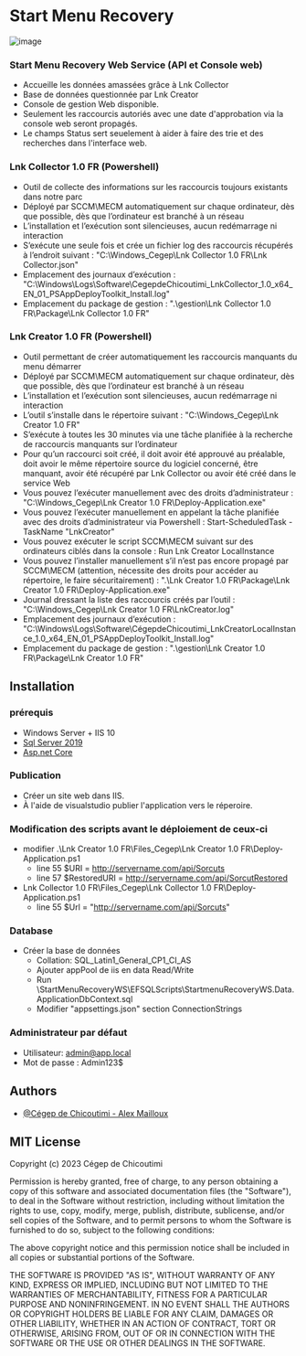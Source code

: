 
# Start Menu Recovery 
![image](https://user-images.githubusercontent.com/122805975/212919943-1fb2bc25-75c0-43c0-8a9e-e330eb723c51.png)


### Start Menu Recovery Web Service (API et Console web)
*	Accueille les données amassées grâce à Lnk Collector
*	Base de données questionnée par Lnk Creator
*	Console de gestion Web disponible.
*	Seulement les raccourcis autoriés avec une date d'approbation via la console web seront propagés.
*	Le champs Status sert seuelement à aider à faire des trie et des recherches dans l'interface web.

### Lnk Collector 1.0 FR (Powershell)
*	Outil de collecte des informations sur les raccourcis toujours existants dans notre parc
*	Déployé par SCCM\MECM automatiquement sur chaque ordinateur, dès que possible, dès que l’ordinateur est branché à un réseau
*	L’installation et l’exécution sont silencieuses, aucun redémarrage ni interaction
*	S’exécute une seule fois et crée un fichier log des raccourcis récupérés à l’endroit suivant : "C:\Windows\_Cegep\Lnk Collector 1.0 FR\Lnk Collector.json"
*	Emplacement des journaux d’exécution : "C:\Windows\Logs\Software\CegepdeChicoutimi_LnkCollector_1.0_x64_EN_01_PSAppDeployToolkit_Install.log"
*	Emplacement du package de gestion : ".\gestion\Lnk Collector 1.0 FR\Package\Lnk Collector 1.0 FR" 


### Lnk Creator 1.0 FR (Powershell)
*	Outil permettant de créer automatiquement les raccourcis manquants du menu démarrer
*	Déployé par SCCM\MECM automatiquement sur chaque ordinateur, dès que possible, dès que l’ordinateur est branché à un réseau
*	L’installation et l’exécution sont silencieuses, aucun redémarrage ni interaction
*	L’outil s’installe dans le répertoire suivant : "C:\Windows\_Cegep\Lnk Creator 1.0 FR"
*	S’exécute à toutes les 30 minutes via une tâche planifiée à la recherche de raccourcis manquants sur l’ordinateur
*	Pour qu’un raccourci soit créé, il doit avoir été approuvé au préalable, doit avoir le même répertoire source du logiciel concerné, être manquant, avoir été récupéré par Lnk Collector ou avoir été créé dans le service Web
*	Vous pouvez l’exécuter manuellement avec des droits d’administrateur : "C:\Windows\_Cegep\Lnk Creator 1.0 FR\Deploy-Application.exe"
*	Vous pouvez l’exécuter manuellement en appelant la tâche planifiée avec des droits d’administrateur via Powershell :  Start-ScheduledTask -TaskName "LnkCreator"
*	Vous pouvez exécuter le script SCCM\MECM suivant sur des ordinateurs ciblés dans la console : Run Lnk Creator LocalInstance
*	Vous pouvez l’installer manuellement s’il n’est pas encore propagé par SCCM\MECM (attention, nécessite des droits pour accéder au répertoire, le faire sécuritairement) : ".\Lnk Creator 1.0 FR\Package\Lnk Creator 1.0 FR\Deploy-Application.exe"
*	Journal dressant la liste des raccourcis créés par l’outil : "C:\Windows\_Cegep\Lnk Creator 1.0 FR\LnkCreator.log"
*	Emplacement des journaux d’exécution : "C:\Windows\Logs\Software\CégepdeChicoutimi_LnkCreatorLocalInstance_1.0_x64_EN_01_PSAppDeployToolkit_Install.log"
*	Emplacement du package de gestion : ".\gestion\Lnk Creator 1.0 FR\Package\Lnk Creator 1.0 FR"

## Installation

### prérequis
* Windows Server + IIS 10
* [Sql Server 2019](https://go.microsoft.com/fwlink/p/?linkid=2216019&clcid=0xc0c&culture=fr-ca&country=ca)
* [Asp.net Core](https://dotnet.microsoft.com/en-us/download/dotnet/thank-you/runtime-aspnetcore-7.0.2-windows-hosting-bundle-installer)

### Publication
* Créer un site web dans IIS.
* À l'aide de visualstudio publier l'application vers le réperoire.

### Modification des scripts avant le déploiement de ceux-ci
* modifier .\Lnk Creator 1.0 FR\Files\_Cegep\Lnk Creator 1.0 FR\Deploy-Application.ps1
   * line 55 $URI = http://servername.com/api/Sorcuts
   * line 57 $RestoredURI = http://servername.com/api/SorcutRestored
* Lnk Collector 1.0 FR\Files\_Cegep\Lnk Collector 1.0 FR\Deploy-Application.ps1
   * line 55 $Url = "http://servername.com/api/Sorcuts"

### Database
* Créer la base de données
    * Collation: SQL_Latin1_General_CP1_CI_AS
    * Ajouter appPool de iis en data Read/Write
    * Run  <path IIS>\StartMenuRecoveryWS\EFSQLScripts\StartmenuRecoveryWS.Data.ApplicationDbContext.sql
    * Modifier "appsettings.json"  section ConnectionStrings

### Administrateur par défaut
* Utilisateur: admin@app.local
* Mot de passe : Admin123$
    
## Authors

- [@Cégep de Chicoutimi - Alex Mailloux](https://www.github.com/MaillouxAlex)


## MIT License

Copyright (c) 2023 Cégep de Chicoutimi

Permission is hereby granted, free of charge, to any person obtaining a copy
of this software and associated documentation files (the "Software"), to deal
in the Software without restriction, including without limitation the rights
to use, copy, modify, merge, publish, distribute, sublicense, and/or sell
copies of the Software, and to permit persons to whom the Software is
furnished to do so, subject to the following conditions:

The above copyright notice and this permission notice shall be included in all
copies or substantial portions of the Software.

THE SOFTWARE IS PROVIDED "AS IS", WITHOUT WARRANTY OF ANY KIND, EXPRESS OR
IMPLIED, INCLUDING BUT NOT LIMITED TO THE WARRANTIES OF MERCHANTABILITY,
FITNESS FOR A PARTICULAR PURPOSE AND NONINFRINGEMENT. IN NO EVENT SHALL THE
AUTHORS OR COPYRIGHT HOLDERS BE LIABLE FOR ANY CLAIM, DAMAGES OR OTHER
LIABILITY, WHETHER IN AN ACTION OF CONTRACT, TORT OR OTHERWISE, ARISING FROM,
OUT OF OR IN CONNECTION WITH THE SOFTWARE OR THE USE OR OTHER DEALINGS IN THE
SOFTWARE.
